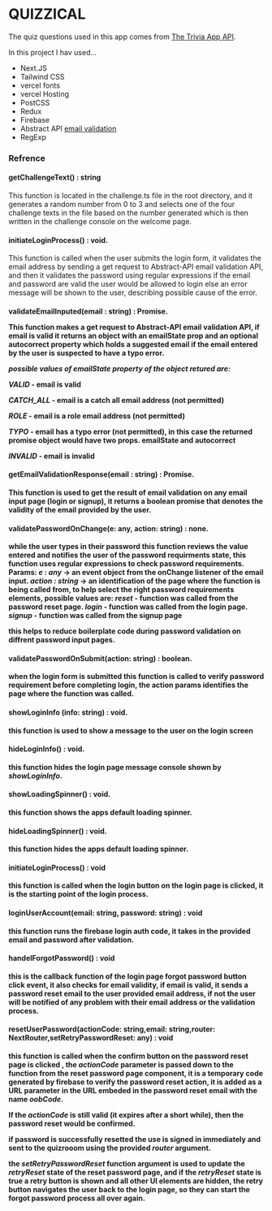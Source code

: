 # QUIZZICAL

The quiz questions used in this app comes from [The Trivia App API](https://www.the-trivia-api.com).

In this project I hav used...

- Next.JS
- Tailwind CSS
- vercel fonts
- vercel Hosting
- PostCSS
- Redux
- Firebase
- Abstract API [email validation](https://app.abstractapi.com/api/)
- RegExp

### Refrence

#### **getChallengeText()** : string

This function is located in the challenge.ts file in the root directory, and it generates a random number from 0 to 3 and selects one of the four challenge texts in the file based on the number generated which is then written in the challenge console on the welcome page.

#### **initiateLoginProcess()** : void.

This function is called when the user submits the login form, it validates the email address by sending a get request to Abstract-API email validation API, and then it validates the password using regular expressions
if the email and password are valid the user would be allowed to login else an error message will be shown to the user, describing possible cause of the error.

#### **validateEmailInputed(email : string)** : Promise<object>.

This function makes a get request to Abstract-API email validation API, if email is valid it returns an object with an emailState prop and an optional autocorrect property which holds a suggested email if the email entered by the user is suspected to have a typo error.

_possible values of emailState property of the object retured are:_

**_VALID_** - email is valid

**_CATCH_ALL_** - email is a catch all email address (not permitted)

**_ROLE_** - email is a role email address (not permitted)

**_TYPO_** - email has a typo error (not permitted), in this case the returned promise object would have two props. emailState and autocorrect

**_INVALID_** - email is invalid

#### **getEmailValidationResponse(email : string)** : Promise<boolean>.

This function is used to get the result of email validation on any email input page (login or signup), it returns a boolean promise that denotes the validity of the email provided by the user.

#### **validatePasswordOnChange(e: any, action: string)** : none.

while the user types in their password this function reviews the value entered and notifies the user of the password requirments state, this function uses regular expressions to check password requirements.
**Params:**
_e : any_ -> an event object from the onChange listener of the email input.
_action : string_ -> an identification of the page where the function is being called from, to help select the right password requirements elements, possible values are:
_reset_ - function was called from the password reset page.
_login_ - function was called from the login page.
_signup_ - function was called from the signup page

this helps to reduce boilerplate code during password validation on diffrent password input pages.

#### **validatePasswordOnSubmit(action: string)** : boolean.

when the login form is submitted this function is called to verify password requirement before completing login,
the action params identifies the page where the function was called.

#### **showLoginInfo (info: string)** : void.

this function is used to show a message to the user on the login screen

#### **hideLoginInfo()** : void.

this function hides the login page message console shown by _showLoginInfo_.

#### **showLoadingSpinner()** : void.

this function shows the apps default loading spinner.

#### **hideLoadingSpinner()** : void.

this function hides the apps default loading spinner.

#### **initiateLoginProcess()** : void

this function is called when the login button on the login page is clicked, it is the starting point of the login process.

#### **loginUserAccount(email: string, password: string)** : void

this function runs the firebase login auth code, it takes in the provided email and password after validation.

#### **handelForgotPassword()** : void

this is the callback function of the login page forgot password button click event, it also checks for email validity, if email is valid, it sends a password reset email to the user provided email address, if not the user will be notified of any problem with their email address or the validation process.

#### **resetUserPassword(actionCode: string,email: string,router: NextRouter,setRetryPasswordReset: any)** : void

this function is called when the confirm button on the password reset page is clicked , the _actionCode_ parameter is passed down to the function from the reset password page component, it is a temporary code generated by firebase to verify the password reset action, it is added as a URL parameter in the URL embeded in the password reset email with the name _oobCode_.

If the _actionCode_ is still valid (it expires after a short while), then the password reset would be confirmed.

if password is successfully resetted the use is signed in immediately and sent to the quizrooom using the provided _router_ argument.

the _setRetryPasswordReset_ function argument is used to update the _retryReset_ state of the reset password page, and if the _retryReset_ state is true a retry button is shown and all other UI elements are hidden, the retry button navigates the user back to the login page, so they can start the **forgot password** process all over again.
